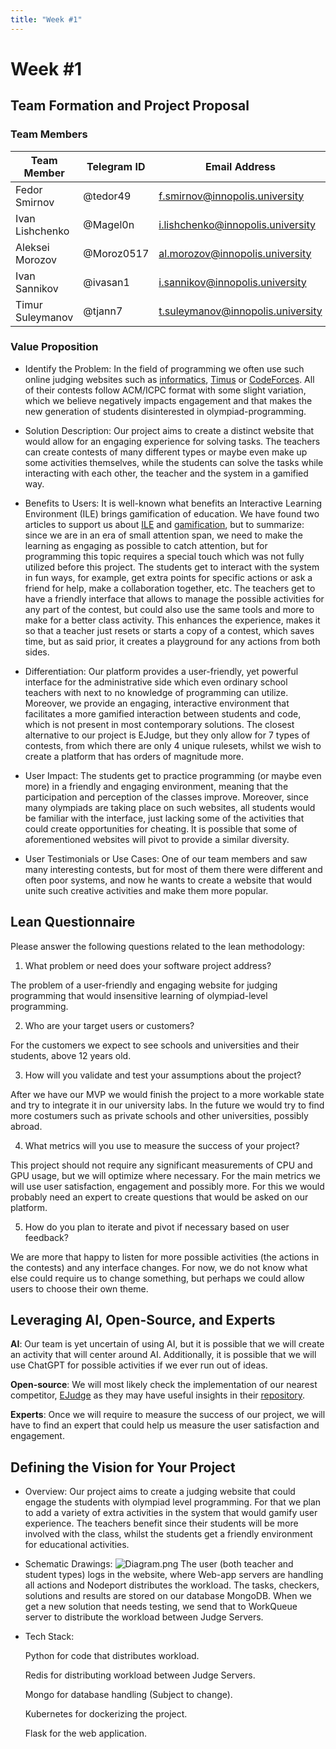 ```yaml
---
title: "Week #1"
---
```


# Week #1

## **Team Formation and Project Proposal**

### **Team Members**

| Team Member      | Telegram ID | Email Address                     |
|------------------|-------------|-----------------------------------|
| Fedor Smirnov    | @tedor49    | f.smirnov@innopolis.university    |
| Ivan Lishchenko  | @Magel0n    | i.lishchenko@innopolis.university |
| Aleksei Morozov  | @Moroz0517  | al.morozov@innopolis.university   |
| Ivan Sannikov    | @ivasan1    | i.sannikov@innopolis.university   |
| Timur Suleymanov | @tjann7     | t.suleymanov@innopolis.university |

### **Value Proposition**

- Identify the Problem:
  In the field of programming we often use such online judging websites
  such as [informatics](https://informatics.msk.ru/), [Timus](https://acm.timus.ru/) or
  [CodeForces](https://codeforces.com/).
  All of their contests follow ACM/ICPC format with some slight variation, which we believe negatively impacts
  engagement and that makes the new generation of students disinterested in olympiad-programming.

- Solution Description:
  Our project aims to create a distinct website that would allow for an engaging experience for solving tasks.
  The teachers can create contests of many different types or maybe even make up some activities themselves, while the
  students can solve the tasks while interacting with each other, the teacher and the system in a gamified way.

- Benefits to Users:
  It is well-known what benefits an Interactive Learning Environment (ILE) brings gamification of education.
  We have found two articles to support us about
  [ILE](https://londoncollegept.co.uk/the-advantages-of-interactive-learning) and
  [gamification](https://www.sciencedirect.com/science/article/abs/pii/S1747938X19301058),
  but to summarize: since we are in an era of small attention span, we need to make the learning as engaging as possible
  to catch attention, but for programming this topic requires a special touch which was not fully utilized before this
  project.
  The students get to interact with the system in fun ways, for example, get extra points for specific actions or ask a
  friend for help, make a collaboration together, etc.
  The teachers get to have a friendly interface that allows to manage the possible activities for any part of the
  contest, but could also use the same tools and more to make for a better class activity.
  This enhances the experience, makes it so that a teacher just resets or starts a copy of a contest, which saves time,
  but as said prior, it creates a playground for any actions from both sides.

- Differentiation:
  Our platform provides a user-friendly, yet powerful interface for the administrative side which even ordinary school
  teachers with next to no knowledge of programming can utilize. Moreover, we provide an engaging, interactive
  environment that facilitates a more gamified interaction between students and code, which is not present in most
  contemporary solutions.
  The closest alternative to our project is EJudge, but they only allow for 7 types of contests, from which there are
  only 4 unique rulesets, whilst we wish to create a platform that has orders of magnitude more.

- User Impact:
  The students get to practice programming (or maybe even more) in a friendly and engaging environment,
  meaning that the participation and perception of the classes improve. Moreover, since many olympiads are taking
  place on such websites, all students would be familiar with the interface, just lacking some of the activities that
  could create opportunities for cheating.
  It is possible that some of aforementioned websites will pivot to provide a similar diversity.

- User Testimonials or Use Cases:
  One of our team members and saw many interesting contests, but for most of them there were different and often poor
  systems, and now he wants to create a website that would unite such creative activities and make them more popular.

## **Lean Questionnaire**

Please answer the following questions related to the lean methodology:

1. What problem or need does your software project address?

The problem of a user-friendly and engaging website for judging programming that would insensitive learning of
olympiad-level programming.

2. Who are your target users or customers?

For the customers we expect to see schools and universities and their students, above 12 years old.

3. How will you validate and test your assumptions about the project?

After we have our MVP we would finish the project to a more workable state and try to integrate it in our university
labs. In the future we would try to find more costumers such as private schools and other universities, possibly
abroad.

4. What metrics will you use to measure the success of your project?

This project should not require any significant measurements of CPU and GPU usage, but we will optimize where necessary.
For the main metrics we will use user satisfaction, engagement and possibly more.
For this we would probably need an expert to create questions that would be asked on our platform.

5. How do you plan to iterate and pivot if necessary based on user feedback?

We are more that happy to listen for more possible activities (the actions in the contests) and any interface changes.
For now, we do not know what else could require us to change something, but perhaps we could allow users to choose
their own theme.

## **Leveraging AI, Open-Source, and Experts**

**AI**: Our team is yet uncertain of using AI, but it is possible that we will create an activity that will center
around AI. Additionally, it is possible that we will use ChatGPT for possible activities if we ever run out of ideas.

**Open-source**: We will most likely check the implementation of our nearest competitor,
[EJudge](https://ejudge.ru/wiki/index.php/%D0%A1%D0%B8%D1%81%D1%82%D0%B5%D0%BC%D0%B0_ejudge) as they may have
useful insights in their [repository](https://github.com/blackav/ejudge).

**Experts**: Once we will require to measure the success of our project, we will have to find an expert that could
help us measure the user satisfaction and engagement.

## **Defining the Vision for Your Project**

- Overview:
  Our project aims to create a judging website that could engage the students with olympiad level programming.
  For that we plan to add a variety of extra activities in the system that would gamify user experience.
  The teachers benefit since their students will be more involved with the class,
  whilst the students get a friendly environment for educational activities.

- Schematic Drawings: ![Diagram.png](/2024/code_battle_advanced/Diagram.png)
  The user (both teacher and student types) logs in the website, where Web-app servers are handling all actions and
  Nodeport distributes the workload.
  The tasks, checkers, solutions and results are stored on our database MongoDB.
  When we get a new solution that needs testing, we send that to WorkQueue server to distribute the workload between
  Judge Servers.

- Tech Stack:
  
  Python for code that distributes workload.
  
  Redis for distributing workload between Judge Servers.
  
  Mongo for database handling (Subject to change).

  Kubernetes for dockerizing the project.

  Flask for the web application.
